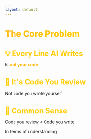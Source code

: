 ```yaml
---
layout: default
---
```


# The Core Problem

<div class="flex flex-col gap-14 mt-14">

<div v-click>

## 💡 Every Line AI Writes
Is **not your code**

</div>

<div v-click>

## 👀 It's Code You Review
Not code you wrote yourself

</div>

<div v-click>

## 🤔 Common Sense
Code you review < Code you write

In terms of understanding

</div>

</div>

<style>
h1 {
  background: linear-gradient(135deg, #FDB913 0%, #FFCD00 50%, #F7A600 100%);
  -webkit-background-clip: text;
  -webkit-text-fill-color: transparent;
  background-clip: text;
  font-weight: 800;
}

h2 {
  color: #FFCD00;
  font-size: 1.5rem;
  margin-bottom: 0.75rem;
}

.slidev-layout {
  background: linear-gradient(135deg, #1a1a1a 0%, #2d2d2d 100%);
  color: #ffffff;
}

strong {
  color: #FDB913;
}
</style>

